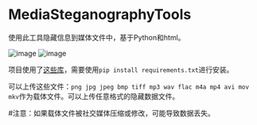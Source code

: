 # MediaSteganographyTools
使用此工具隐藏信息到媒体文件中，基于Python和html。

![image](https://github.com/user-attachments/assets/5b156b28-9052-4e64-98b3-7e3113d55f5c)
![image](https://github.com/user-attachments/assets/93abb4fb-823d-4cac-9056-af98f42a2c92)

项目使用了[这些库](https://github.com/liang-work/MediaSteganographyTools/blob/main/requirements.txt)，需要使用`pip install requirements.txt`进行安装。

可以上传这些文件：`png jpg jpeg bmp tiff mp3 wav flac m4a mp4 avi mov mkv`作为载体文件。可以上传任意格式的隐藏数据文件。

#注意：如果载体文件被社交媒体压缩或修改，可能导致数据丢失。
